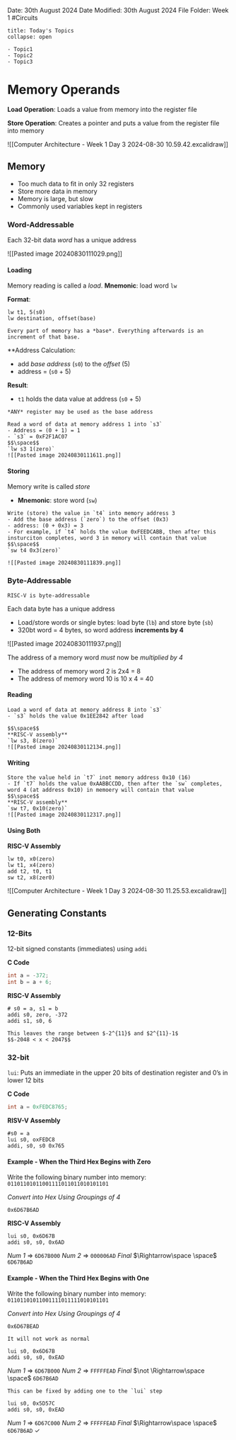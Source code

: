 Date: 30th August 2024
Date Modified: 30th August 2024
File Folder: Week 1
#Circuits

```ad-abstract
title: Today's Topics
collapse: open

- Topic1
- Topic2
- Topic3

```

# Memory Operands

**Load Operation**: Loads a value from memory into the register file

**Store Operation**: Creates a pointer and puts a value from the register file into memory

![[Computer Architecture - Week 1 Day 3 2024-08-30 10.59.42.excalidraw]]

## Memory

- Too much data to fit in only 32 registers
- Store more data in memory
- Memory is large, but slow
- Commonly used variables kept in registers

### Word-Addressable

Each 32-bit data *word* has a unique address

![[Pasted image 20240830111029.png]]

#### Loading

Memory reading is called a *load*. **Mnemonic**: load word `lw`

**Format**:
```
lw t1, 5(s0)
lw destination, offset(base)
```
```ad-note
Every part of memory has a *base*. Everything afterwards is an increment of that base.
```

**Address Calculation:
- add *base address* (`s0`) to the *offset* (5)
- address = (`s0` + 5)

**Result**:
- `t1` holds the data value at address (`s0` + 5)

```ad-important
*ANY* register may be used as the base address
```

```ad-example
Read a word of data at memory address 1 into `s3`
- Address = (0 + 1) = 1
- `s3` = 0xF2F1AC07
$$\space$$
`lw s3 1(zero)`
![[Pasted image 20240830111611.png]]
```
#### Storing

Memory write is called *store*
- **Mnemonic**: store word (`sw`)

```ad-example
Write (store) the value in `t4` into memory address 3
- Add the base address (`zero`) to the offset (0x3)
- address: (0 + 0x3) = 3
- For example, if `t4` holds the value 0xFEEDCABB, then after this insturciton completes, word 3 in memory will contain that value
$$\space$$
`sw t4 0x3(zero)`

![[Pasted image 20240830111839.png]]
```
### Byte-Addressable

```ad-important
RISC-V is byte-addressable
```

Each data byte has a unique address
- Load/store words or single bytes: load byte (`lb`) and store byte (`sb`)
- 320bt word = 4 bytes, so word address **increments by 4**

![[Pasted image 20240830111937.png]]

The address of a memory word *must* now be *multiplied by 4*
- The address of memory word 2 is 2x4 = 8
- The address of memory word 10 is 10 x 4 = 40

#### Reading

```ad-example
Load a word of data at memory address 8 into `s3`
- `s3` holds the value 0x1EE2842 after load

$$\space$$
**RISC-V assembly**
`lw s3, 8(zero)`
![[Pasted image 20240830112134.png]]
```

#### Writing

```ad-example
Store the value held in `t7` inot memory address 0x10 (16)
- If `t7` holds the value 0xAABBCCDD, then after the `sw` completes, word 4 (at address 0x10) in memoery will contain that value
$$\space$$
**RISC-V assembly**
`sw t7, 0x10(zero)`
![[Pasted image 20240830112317.png]]
```

#### Using Both

**RISC-V Assembly**

```
lw t0, x0(zero)
lw t1, x4(zero)
add t2, t0, t1
sw t2, x8(zer0)
```

![[Computer Architecture - Week 1 Day 3 2024-08-30 11.25.53.excalidraw]]

## Generating Constants

### 12-Bits

12-bit signed constants (immediates) using `addi`

**C Code**
```c
int a = -372;
int b = a + 6;
```

**RISC-V Assembly**
```
# s0 = a, s1 = b
addi s0, zero, -372
addi s1, s0, 6
```

```ad-warning
This leaves the range between $-2^{11}$ and $2^{11}-1$
$$-2048 < x < 2047$$
```

### 32-bit

`lui`: Puts an immediate in the upper 20 bits of destination register and 0’s in lower 12 bits

**C Code**
```c
int a = 0xFEDC8765;
```

**RISV-V Assembly**

```
#s0 = a
lui s0, oxFEDC8
addi, s0, s0 0x765
```

#### Example - When the Third Hex Begins with Zero

Write the following binary number into memory: `01101101011001111011011010101101`

*Convert into Hex Using Groupings of 4*

`0x6D67B6AD`

**RISC-V Assembly**

```
lui s0, 0x6D67B
addi s0, s0, 0x6AD
```
*Num 1* $\Rightarrow$ `6D67B000`
*Num 2* $\Rightarrow$ `000006AD`
*Final* $\Rightarrow\space \space$ `6D67B6AD`

#### Example - When the Third Hex Begins with One

Write the following binary number into memory: `01101101011001111011111010101101`

*Convert into Hex Using Groupings of 4*

`0x6D67BEAD`

```ad-danger
It will not work as normal
```
```
lui s0, 0x6D67B
addi s0, s0, 0xEAD
```

*Num 1* $\Rightarrow$ `6D67B000`
*Num 2* $\Rightarrow$ `FFFFFEAD`
*Final* $\not \Rightarrow\space \space$ `6D67B6AD`

```ad-important
This can be fixed by adding one to the `lui` step
```

```
lui s0, 0x5D57C
addi s0, s0, 0xEAD
```

*Num 1* $\Rightarrow$ `6D67C000`
*Num 2* $\Rightarrow$ `FFFFFEAD`
*Final* $\Rightarrow\space \space$ `6D67B6AD` $\checkmark$

